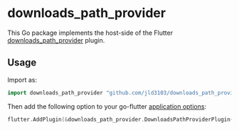 # downloads_path_provider

This Go package implements the host-side of the Flutter [downloads_path_provider](https://github.com/jld3103/downloads_path_provider) plugin.

## Usage

Import as:

```go
import downloads_path_provider "github.com/jld3103/downloads_path_provider/go"
```

Then add the following option to your go-flutter [application options](https://github.com/go-flutter-desktop/go-flutter/wiki/Plugin-info):

```go
flutter.AddPlugin(&downloads_path_provider.DownloadsPathProviderPlugin{}),
```
